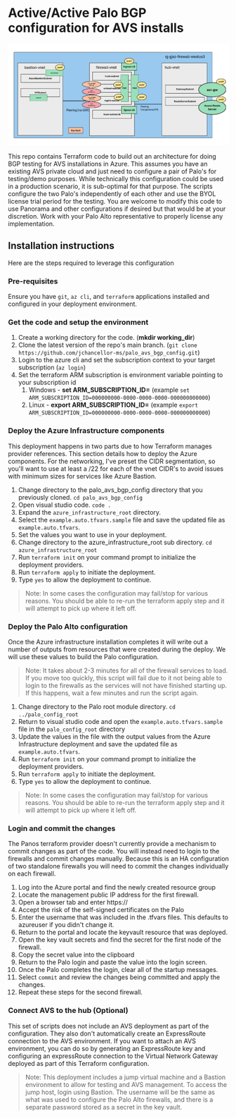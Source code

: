 # Active/Active Palo BGP configuration for AVS installs

![Palo BGP Test Config Diagram](palo_bgp_test_config.png)

This repo contains Terraform code to build out an architecture for doing BGP testing for AVS installations in Azure.  This assumes you have an existing AVS private cloud and just need to configure a pair of Palo's for testing/demo purposes.  While technically this configuration could be used in a production scenario, it is sub-optimal for that purpose. The scripts configure the two Palo's independently of each other and use the BYOL license trial period for the testing.  You are welcome to modify this code to use Panorama and other configurations if desired but that would be at your discretion. Work with your Palo Alto representative to properly license any implementation.



## Installation instructions

Here are the steps required to leverage this configuration

### Pre-requisites

Ensure you have `git`, `az cli`, and `terraform` applications installed and configured in your deployment environment.  

### Get the code and setup the environment

1. Create a working directory for the code. (**mkdir working_dir**)
1. Clone the latest version of the repo's main branch. (`git clone https://github.com/jchancellor-ms/palo_avs_bgp_config.git`)
1. Login to the azure cli and set the subscription context to your target subscription (`az login`)
1. Set the terraform ARM subscription is environment variable pointing to your subscription id
    1. Windows - **set ARM_SUBSCRIPTION_ID=<subscription id value>** (example `set ARM_SUBSCRIPTION_ID=000000000-0000-0000-0000-000000000000`)
    1. Linux - **export ARM_SUBSCRIPTION_ID=<subscription id value>** (example `export ARM_SUBSCRIPTION_ID=000000000-0000-0000-0000-000000000000`)

### Deploy the Azure Infrastructure components

This deployment happens in two parts due to how Terraform manages provider references. This section details how to deploy the Azure components. For the networking, I've preset the CIDR segmentation, so you'll want to use at least a /22 for each of the vnet CIDR's to avoid issues with minimum sizes for services like Azure Bastion.

1. Change directory to the palo_avs_bgp_config directory that you previously cloned. `cd palo_avs_bgp_config`
1. Open visual studio code. `code .`
1. Expand the `azure_infrastructure_root` directory.
1. Select the `example.auto.tfvars.sample` file and save the updated file as `example.auto.tfvars`.
1. Set the values you want to use in your deployment. 
1. Change directory to the azure_infrastructure_root sub directory. `cd azure_infrastructure_root`
1. Run `terraform init` on your command prompt to initialize the deployment providers.
1. Run `terraform apply` to initiate the deployment.  
1. Type `yes` to allow the deployment to continue.

> Note: In some cases the configuration may fail/stop for various reasons.  You should be able to re-run the terraform apply step and it will attempt to pick up where it left off.

### Deploy the Palo Alto configuration

Once the Azure infrastructure installation completes it will write out a number of outputs from resources that were created during the deploy.  We will use these values to build the Palo configuration.

> Note: It takes about 2-3 minutes for all of the firewall services to load.  If you move too quickly, this script will fail due to it not being able to login to the firewalls as the services will not have finished starting up.  If this happens, wait a few minutes and run the script again.

1. Change directory to the Palo root module directory.  `cd ../palo_config_root`
1. Return to visual studio code and open the `example.auto.tfvars.sample` file in the `palo_config_root` directory
1. Update the values in the file with the output values from the Azure Infrastructure deployment and save the updated file as `example.auto.tfvars`.
1. Run `terraform init` on your command prompt to initialize the deployment providers.
1. Run `terraform apply` to initiate the deployment.  
1. Type `yes` to allow the deployment to continue.

> Note: In some cases the configuration may fail/stop for various reasons.  You should be able to re-run the terraform apply step and it will attempt to pick up where it left off.

### Login and commit the changes

The Panos terraform provider doesn't currently provide a mechanism to commit changes as part of the code.  You will instead need to login to the firewalls and commit changes manually. Because this is an HA configuration of two standalone firewalls you will need to commit the changes individually on each firewall.

1. Log into the Azure portal and find the newly created resource group
1. Locate the management public IP address for the first firewall.
1. Open a browser tab and enter https://<public ip address from the previous step>
1. Accept the risk of the self-signed certificates on the Palo
1. Enter the username that was included in the .tfvars files.  This defaults to azureuser if you didn't change it.
1. Return to the portal and locate the keyvault resource that was deployed.
1. Open the key vault secrets and find the secret for the first node of the firewall.
1. Copy the secret value into the clipboard
1. Return to the Palo login and paste the value into the login screen.
1. Once the Palo completes the login, clear all of the startup messages.
1. Select `commit` and review the changes being committed and apply the changes.
1. Repeat these steps for the second firewall.

### Connect AVS to the hub (Optional)

This set of scripts does not include an AVS deployment as part of the configuration. They also don't automatically create an ExpressRoute connection to the AVS environment.  If you want to attach an AVS environment, you can do so by generating an ExpressRoute key and configuring an expressRoute connection to the Virtual Network Gateway deployed as part of this Terraform configuration.

> Note: This deployment includes a jump virtual machine and a Bastion environment to allow for testing and AVS management. To access the jump host, login using Bastion. The username will be the same as what was used to configure the Palo Alto firewalls, and there is a separate password stored as a secret in the key vault.
